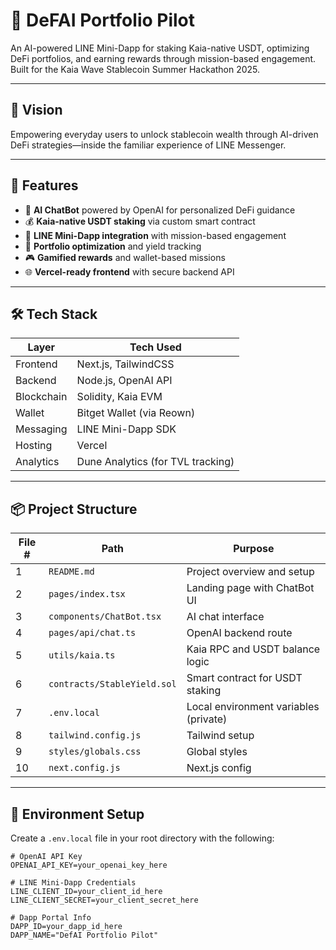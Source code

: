 
# 🚀 DeFAI Portfolio Pilot

An AI-powered LINE Mini-Dapp for staking Kaia-native USDT, optimizing DeFi portfolios, and earning rewards through mission-based engagement. Built for the Kaia Wave Stablecoin Summer Hackathon 2025.

---

## 🎯 Vision

Empowering everyday users to unlock stablecoin wealth through AI-driven DeFi strategies—inside the familiar experience of LINE Messenger.

---

## 🧩 Features

- 🤖 **AI ChatBot** powered by OpenAI for personalized DeFi guidance
- 💰 **Kaia-native USDT staking** via custom smart contract
- 📱 **LINE Mini-Dapp integration** with mission-based engagement
- 🧠 **Portfolio optimization** and yield tracking
- 🎮 **Gamified rewards** and wallet-based missions
- 🌐 **Vercel-ready frontend** with secure backend API

---

## 🛠️ Tech Stack

| Layer         | Tech Used                          |
|---------------|------------------------------------|
| Frontend      | Next.js, TailwindCSS               |
| Backend       | Node.js, OpenAI API                |
| Blockchain    | Solidity, Kaia EVM                 |
| Wallet        | Bitget Wallet (via Reown)          |
| Messaging     | LINE Mini-Dapp SDK                 |
| Hosting       | Vercel                             |
| Analytics     | Dune Analytics (for TVL tracking)  |

---

## 📦 Project Structure

| File # | Path                        | Purpose                                 |
|--------|-----------------------------|-----------------------------------------|
| 1      | `README.md`                 | Project overview and setup              |
| 2      | `pages/index.tsx`           | Landing page with ChatBot UI            |
| 3      | `components/ChatBot.tsx`    | AI chat interface                       |
| 4      | `pages/api/chat.ts`         | OpenAI backend route                    |
| 5      | `utils/kaia.ts`             | Kaia RPC and USDT balance logic         |
| 6      | `contracts/StableYield.sol` | Smart contract for USDT staking         |
| 7      | `.env.local`                | Local environment variables (private)   |
| 8      | `tailwind.config.js`        | Tailwind setup                          |
| 9      | `styles/globals.css`        | Global styles                           |
| 10     | `next.config.js`            | Next.js config                          |

---

## 🔐 Environment Setup

Create a `.env.local` file in your root directory with the following:

```env
# OpenAI API Key
OPENAI_API_KEY=your_openai_key_here

# LINE Mini-Dapp Credentials
LINE_CLIENT_ID=your_client_id_here
LINE_CLIENT_SECRET=your_client_secret_here

# Dapp Portal Info
DAPP_ID=your_dapp_id_here
DAPP_NAME="DefAI Portfolio Pilot"
